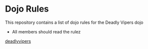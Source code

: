 Dojo Rules
==========

This repository contains a list of dojo rules for the Deadly Vipers dojo

* All members should read the rulez

[deadlyvipers](https://github.com/deadlyvipers)

